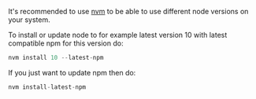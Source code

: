 It's recommended to use [nvm](https://github.com/nvm-sh/nvm#install--update-script) to be able to use different node versions on your system.

To install or update node to for example latest version 10 with latest compatible npm for this version do:

```php
nvm install 10 --latest-npm

```

If you just want to update npm then do:

```php
nvm install-latest-npm
```